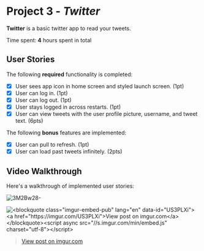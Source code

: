 # Project 3 - *Twitter*

**Twitter** is a basic twitter app to read your tweets.

Time spent: **4** hours spent in total

## User Stories

The following **required** functionality is completed:

- [x] User sees app icon in home screen and styled launch screen. (1pt)
- [x] User can log in. (1pt)
- [x] User can log out. (1pt)
- [x] User stays logged in across restarts. (1pt)
- [x] User can view tweets with the user profile picture, username, and tweet text. (6pts)

The following **bonus** features are implemented:

- [x] User can pull to refresh. (1pt)
- [x] User can load past tweets infinitely. (2pts)

## Video Walkthrough

Here's a walkthrough of implemented user stories:

![3M2Bw28-](https://user-images.githubusercontent.com/42979064/109275432-f0e86680-783e-11eb-91ba-efc8dff63479.gif)

<img src='<blockquote class="imgur-embed-pub" lang="en" data-id="US3PLXi"><a href="https://imgur.com/US3PLXi">View post on imgur.com</a></blockquote><script async src="//s.imgur.com/min/embed.js" charset="utf-8"></script>' width='' alt='<blockquote class="imgur-embed-pub" lang="en" data-id="US3PLXi"><a href="https://imgur.com/US3PLXi">View post on imgur.com</a></blockquote><script async src="//s.imgur.com/min/embed.js" charset="utf-8"></script>' />

<blockquote class="imgur-embed-pub" lang="en" data-id="US3PLXi"><a href="https://imgur.com/US3PLXi">View post on imgur.com</a></blockquote><script async src="//s.imgur.com/min/embed.js" charset="utf-8"></script>

